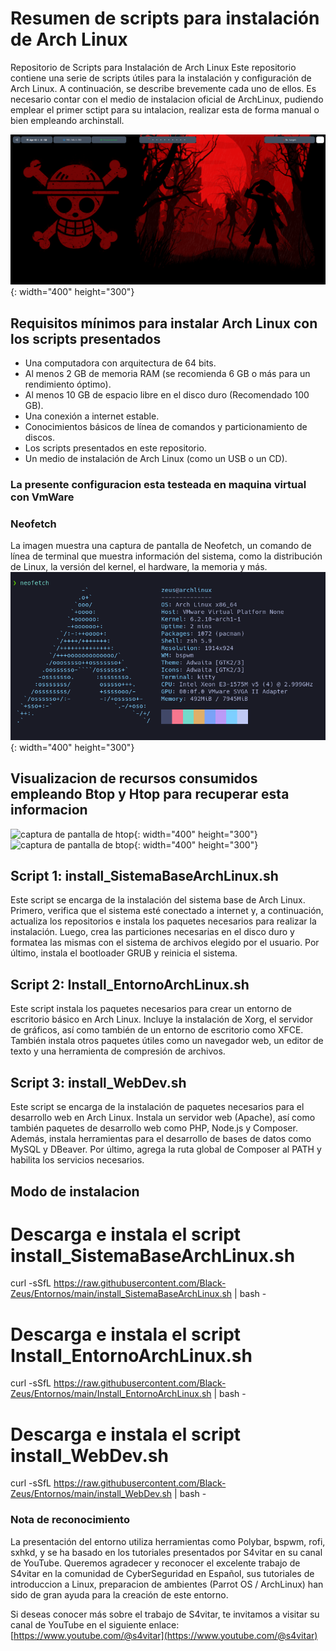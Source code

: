 # Resumen de scripts para instalación de Arch Linux

Repositorio de Scripts para Instalación de Arch Linux
Este repositorio contiene una serie de scripts útiles para la instalación y configuración de Arch Linux. A continuación, se describe brevemente cada uno de ellos.
Es necesario contar con el medio de instalacion oficial de ArchLinux, pudiendo emplear el primer sctipt para su intalacion, realizar esta de forma manual o bien empleando archinstall.

![Entorno general](entorno-general.png "Captura del entorno desplegado"){: width="400" height="300"}

## Requisitos mínimos para instalar Arch Linux con los scripts presentados

- Una computadora con arquitectura de 64 bits.
- Al menos 2 GB de memoria RAM (se recomienda 6 GB o más para un rendimiento óptimo).
- Al menos 10 GB de espacio libre en el disco duro (Recomendado 100 GB).
- Una conexión a internet estable.
- Conocimientos básicos de línea de comandos y particionamiento de discos.
- Los scripts presentados en este repositorio.
- Un medio de instalación de Arch Linux (como un USB o un CD).

### La presente configuracion esta testeada en maquina virtual con VmWare

### Neofetch
La imagen muestra una captura de pantalla de Neofetch, un comando de línea de terminal que muestra información del sistema, como la distribución de Linux, la versión del kernel, el hardware, la memoria y más.
![Neofetch](neofetch.png "Captura de pantalla del ambiente, empleando el comando fetch para obtener información de la distribución"){: width="400" height="300"}


## Visualizacion de recursos consumidos empleando Btop y Htop para recuperar esta informacion
![captura de pantalla de htop](ruta/a/la/imagen/htop.png "captura de pantalla de htop"){: width="400" height="300"}
![captura de pantalla de btop](ruta/a/la/imagen/btop.png "captura de pantalla de btop"){: width="400" height="300"}


## Script 1: install_SistemaBaseArchLinux.sh
Este script se encarga de la instalación del sistema base de Arch Linux. Primero, verifica que el sistema esté conectado a internet y, a continuación, actualiza los repositorios e instala los paquetes necesarios para realizar la instalación. Luego, crea las particiones necesarias en el disco duro y formatea las mismas con el sistema de archivos elegido por el usuario. Por último, instala el bootloader GRUB y reinicia el sistema.

## Script 2: Install_EntornoArchLinux.sh
Este script instala los paquetes necesarios para crear un entorno de escritorio básico en Arch Linux. Incluye la instalación de Xorg, el servidor de gráficos, así como también de un entorno de escritorio como XFCE. También instala otros paquetes útiles como un navegador web, un editor de texto y una herramienta de compresión de archivos.

## Script 3: install_WebDev.sh
Este script se encarga de la instalación de paquetes necesarios para el desarrollo web en Arch Linux. Instala un servidor web (Apache), así como también paquetes de desarrollo web como PHP, Node.js y Composer. Además, instala herramientas para el desarrollo de bases de datos como MySQL y DBeaver. Por último, agrega la ruta global de Composer al PATH y habilita los servicios necesarios.


## Modo de instalacion
# Descarga e instala el script install_SistemaBaseArchLinux.sh
curl -sSfL https://raw.githubusercontent.com/Black-Zeus/Entornos/main/install_SistemaBaseArchLinux.sh | bash -

# Descarga e instala el script Install_EntornoArchLinux.sh
curl -sSfL https://raw.githubusercontent.com/Black-Zeus/Entornos/main/Install_EntornoArchLinux.sh | bash -

# Descarga e instala el script install_WebDev.sh
curl -sSfL https://raw.githubusercontent.com/Black-Zeus/Entornos/main/install_WebDev.sh | bash -

### Nota de reconocimiento

La presentación del entorno utiliza herramientas como Polybar, bspwm, rofi, sxhkd, y se ha basado en los tutoriales presentados por S4vitar en su canal de YouTube. 
Queremos agradecer y reconocer el excelente trabajo de S4vitar en la comunidad de CyberSeguridad en Español, sus tutoriales de introduccion a Linux, preparacion de ambientes (Parrot OS / ArchLinux) han sido de gran ayuda para la creación de este entorno.

Si deseas conocer más sobre el trabajo de S4vitar, te invitamos a visitar su canal de YouTube en el siguiente enlace: [https://www.youtube.com/@s4vitar](https://www.youtube.com/@s4vitar)
